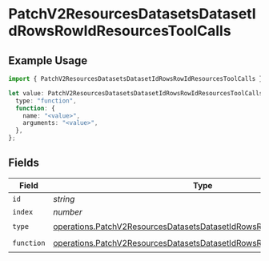 # PatchV2ResourcesDatasetsDatasetIdRowsRowIdResourcesToolCalls

## Example Usage

```typescript
import { PatchV2ResourcesDatasetsDatasetIdRowsRowIdResourcesToolCalls } from "orq-poc-typescript/models/operations";

let value: PatchV2ResourcesDatasetsDatasetIdRowsRowIdResourcesToolCalls = {
  type: "function",
  function: {
    name: "<value>",
    arguments: "<value>",
  },
};
```

## Fields

| Field                                                                                                                                                            | Type                                                                                                                                                             | Required                                                                                                                                                         | Description                                                                                                                                                      |
| ---------------------------------------------------------------------------------------------------------------------------------------------------------------- | ---------------------------------------------------------------------------------------------------------------------------------------------------------------- | ---------------------------------------------------------------------------------------------------------------------------------------------------------------- | ---------------------------------------------------------------------------------------------------------------------------------------------------------------- |
| `id`                                                                                                                                                             | *string*                                                                                                                                                         | :heavy_minus_sign:                                                                                                                                               | N/A                                                                                                                                                              |
| `index`                                                                                                                                                          | *number*                                                                                                                                                         | :heavy_minus_sign:                                                                                                                                               | N/A                                                                                                                                                              |
| `type`                                                                                                                                                           | [operations.PatchV2ResourcesDatasetsDatasetIdRowsRowIdResourcesType](../../models/operations/patchv2resourcesdatasetsdatasetidrowsrowidresourcestype.md)         | :heavy_check_mark:                                                                                                                                               | N/A                                                                                                                                                              |
| `function`                                                                                                                                                       | [operations.PatchV2ResourcesDatasetsDatasetIdRowsRowIdResourcesFunction](../../models/operations/patchv2resourcesdatasetsdatasetidrowsrowidresourcesfunction.md) | :heavy_check_mark:                                                                                                                                               | N/A                                                                                                                                                              |